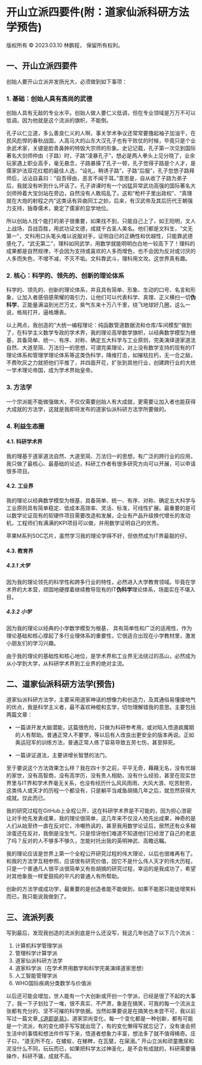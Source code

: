 # 开山立派四要件(附：道家仙派科研方法学预告)

版权所有 © 2023.03.10 林鹏程， 保留所有权利。

## 一、开山立派四要件

创始人要开山立派并发扬光大，必须做到如下事项：

### 1. 基础：创始人具有高尚的武德

创始人具有无敌的专业水平。创始人做人要仁义低调，但在专业领域是万万不可以低调。因为他就是这个流派的旗帜，不能倒。

孔子以仁立道，多么善良仁义的人啊，事关学术争议还常常要撸起袖子加油干，在民风彪悍的春秋战国，人高马大的山东大汉孔子也有干败仗的时候，毕竟只是个业余武术家，关键是脸青鼻肿的特毁大宗师的形象。史记记载，孔子第一次见到国际著名大剑师仲由（子路）时，子路“凌暴孔子”，想必是两人拳头上见分晓了，业余玩家遇上职业高手，毫无悬念，子路暴揍了孔子一顿，孔子觉得子路是个人才，是儒家护法双花红棍的最佳人选，“设礼，稍诱子路”，子路“后服”，孔子忽悠子路拜师后，沾沾自喜曰：“自吾得由，恶言不闻于耳。”意思是，自从收了子路为弟子后，我就没有听到什么坏话了。孔子讲课时有一个凶猛异常武功高强的国际著名大剑师拎着大宝剑站在旁边，自然没有人敢捣乱了。这和“枪杆子里出政权”、“真理就在大炮的射程之内”这类话有异曲同工之妙。后来，有汉武帝及其后历代王朝强力支持，独尊儒术，奠定了儒家的显学地位。

所以创始人找个能打的弟子很重要，如果找不到，只能自己上了，如王阳明，文人上战场，百战百胜，用武功证文德，成就千古圣人美名。他们都是文科生，“文无第一”，文科用口头笔头难以说服对手，证明自已的正确性和优越性，只能靠武德感化了。“武无第二”，理科如同武学，用数学就能明明白白地一较高下了！理科的成果都是自然规律，不会因为支持或喜欢的人多而增色，也不会因为反对或讨厌的人多而失色，不增不减，不灭不垢。文科靠武斗，理科用文攻。这世界真有趣。

### 2. 核心：科学的、领先的、创新的理论体系

科学的、领先的、创新的理论体系，并且具有简单、形象、生动的口号、名言和形象，让加入者感倍感荣耀的吸引力，让他们可以代表科学、真理、正义横扫一切**伪科学**，正能量满溢到光芒万丈，紫气东来十万八千里，绕飞地球好几圈，这么一说，格局打开，逼格爆表。

以上两点，我创造的“大统一编程理论：纯函数管道数据流和仓库/车间模型”做到了，在科学主义数学专政的学术界，我的理论高举数学旗帜，以经典数学模型为根基，具备简单、统一、有序、对称、确定五大科学与工业原则，完美演绎道家道法自然、大道至简、万法归一的思想，可谓完美理论，对上没有数学支持的现有的IT理论体系和管理学理论体系等这类伪科学，降维打击，如摧枯拉朽，无一合之敌，不费吹灰之力就把他们平推了，并四面开花，扩张到其他行业，创建跨行业的大统一学术理论帝国，成为学术界始皇帝。

### 3. 方法学

一个宗派能不能做强做大，不仅仅需要创始人有大成就，更需要让加入者也能获得大成就的方法学，这就是我即将发布的道家仙派科研方法学所要做的。

### 4. 利益生态圈

#### 4.1. 科研学术界

我的理基于道家道法自然、大道至简、万法归一的思想，有广泛的跨行业的应用，我只做了最核心、最基础的论述，科研工作者有很多研究方向可以开展，可以申请很多项目。

#### 4.2. 工业界

我的理论以经典数学模型为根基，具备简单、统一、有序、对称、确定五大科学与工业原则具有简单稳定、低成本高效率、灵活、标准，可线性扩展。最重要的是可以数学论证现有的软硬件项目需要改造和发展，企业有产品升级换代增长的发动机，工程师们有满满的KPI项目可以做，并用数学证明自己的优秀。

苹果M系列SOC芯片，虽然学习我的理论学得不好，但依然成为IT界最靓的仔。

#### 4.3. 教育界

##### 4.3.1 大学

因为我的理论领先的科学性和跨多行业的特性，必然进入大学教育领域。毕竟在学术界的大本营，顽固地硬撑着继续教导现有的IT**伪科学**理论体系，场面实在不堪入目。

##### 4.3.2 小学

因为我的理论以经典的小学数学模型为根基， 具有简单性和广泛的适用性，作为理论基础和核心撑起了多行业理体系的重要性，它很适合出现在小学教材里，激发小朋友们的学习兴趣。

由于我的理论的基础性和核心地位，是学术界和工业界无法绕过的高山，必然成为从小学到大学，从科研学术界到工业界的绝对主流。

## 二、道家仙派科研方法学(预告)

道家仙派科研方法学，主要采用道家神话的想像力和创造力，及其通俗易懂接地气的优点，我是科学主义者，最不喜欢神棍和玄学，切勿理解错我的意思。主要包括两篇文章：

- 一篇讲开发大脑潜能，这篇很危险，只做为科研参考用，或对陷入悟道疯魔期的人有帮助。普通正常人不要学，等以后有人改良出更安全的版本再说。正如奥运冠军的训练方法，普通正常人练了容易导致五劳七伤，甚至猝死。

- 一篇讲证道法，主要讲增长智慧的法门。

至于要说这个方法效果怎么样？我在四十岁之前，平平无奇，藉藉无名，没有优越的家世，没有高智商，没有高学历，没有贵人相助，没有什么经验，甚至在现实世界里与IT界和学术界毫无关系，也没有经历什么风风雨雨、大风大浪、吃苦耐劳，这类伟人或天才的历程一个都没有，只是躺平当咸鱼胡搞几年之后，就忽然获得大成就。仅此而已。

我的研究过程在GitHub上全程公开，这在科研学术界是不可能的，因为担心泄密让对手抢先发表成果，我的理论很简单，这几年来不仅没人抢先出成果，神奇的是人们从始至终一直在反对它，冷嘲热讽的，甚至我用数学论证后，居然还有众多糊涂蛋还在反对，我倒是没生气，只是惊讶他们难道不知道他们已经泄了自己的老底了吗？反对的人不够多不够久，怎能衬托出我的英明神武、高瞻远瞩。

我的理论应该是世界上第一个全程公开研究过程的伟大理论，以后也很难再有了。和我的方法学互相参照，应该很有研究价值，因它不是什么伟人天才的伟大历程，只是一个普通凡人很平淡很简单又有些胡搞的研究过程，幸运的是我成功了，希望对其他象我一样爱鼓捣的平凡的普通人有所帮助。

创新的方法学或成功学，最重要的是创造者能不能做到，如果不能那只能徒增笑料而已，我只能说我做到了。

## 三、流派列表

写到最后，发现我创造的流派到底是什么还没写，我这几年创造了以下几个流派：

1. 计算机科学管理学派
2. 管理科学计算学派
3. 道家仙派科研方法学
4. 道家科学派（在学术界用数学和科学完美演绎道家思想）
5. 人工智能管理学派
6. WHO国际疾病分类数学与价值派 

以后还可能会增加，世人能有一个大创新或开创一个学派，已经是很了不起的大事了，我一下子划拉了一堆，很不真实、不严肃，象是在搞笑，可我的每一个流派主张都有充分的、坚不可摧的科学依据。当然如果要说是在搞笑也未尝不可，我以前写过一篇文章[《道即是易》](./Tao_of_Confucius_LaoTzu_Me.md)，道家崇尚变化，每一个变化都是一种创新，都有可能是一个流派，有的变化顺手写写就出现了，有的变化懒得写就忘记了，没有谁会把生活中的事情和想法件件写下来，悟道者想象力丰富，想法多了就不值得稀奇。庄子曰，“道无所不在，在蝼蚁，在稊稗，在瓦甓，在屎溺。” 开山立派和顽童撒尿和泥没什么不同，玩玩而已，如果把科学太过神圣化，是不会有成就的，科研需要骚操作，科研不骚，成就不高。
